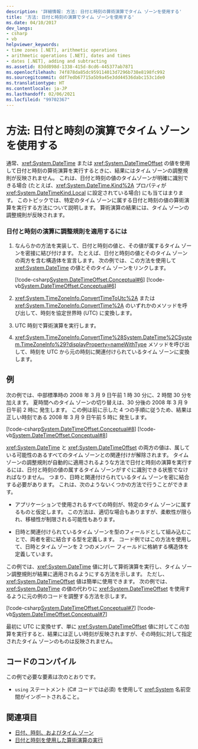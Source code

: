 ```yaml
---
description: '詳細情報: 方法: 日付と時刻の算術演算でタイム ゾーンを使用する'
title: '方法: 日付と時刻の演算でタイム ゾーンを使用する'
ms.date: 04/10/2017
dev_langs:
- csharp
- vb
helpviewer_keywords:
- time zones [.NET], arithmetic operations
- arithmetic operations [.NET], dates and times
- dates [.NET], adding and subtracting
ms.assetid: 83dd898d-1338-415d-8cd6-445377ab7871
ms.openlocfilehash: 74f878da85dc959114013d7296b738e8198fc992
ms.sourcegitcommit: ddf7edb67715a5b9a45e3dd44536dabc153c1de0
ms.translationtype: HT
ms.contentlocale: ja-JP
ms.lasthandoff: 02/06/2021
ms.locfileid: "99702367"
---
```

# <a name="how-to-use-time-zones-in-date-and-time-arithmetic"></a>方法: 日付と時刻の演算でタイム ゾーンを使用する

通常、<xref:System.DateTime> または <xref:System.DateTimeOffset> の値を使用して日付と時刻の算術演算を実行するときに、結果にはタイム ゾーンの調整規則が反映されません。 これは、日付と時刻の値のタイムゾーンが明確に識別できる場合 (たとえば、<xref:System.DateTime.Kind%2A> プロパティが <xref:System.DateTimeKind.Local> に設定されている場合) にも当てはまります。 このトピックでは、特定のタイム ゾーンに属する日付と時刻の値の算術演算を実行する方法について説明します。 算術演算の結果には、タイム ゾーンの調整規則が反映されます。

### <a name="to-apply-adjustment-rules-to-date-and-time-arithmetic"></a>日付と時刻の演算に調整規則を適用するには

1. なんらかの方法を実装して、日付と時刻の値と、その値が属するタイム ゾーンを密接に結び付けます。 たとえば、日付と時刻の値とそのタイム ゾーンの両方を含む構造体を宣言します。 次の例では、この方法を使用して <xref:System.DateTime> の値とそのタイム ゾーンをリンクします。

   [!code-csharp[System.DateTimeOffset.Conceptual#6](../../../samples/snippets/csharp/VS_Snippets_CLR_System/system.DateTimeOffset.Conceptual/cs/Conceptual6.cs#6)]
   [!code-vb[System.DateTimeOffset.Conceptual#6](../../../samples/snippets/visualbasic/VS_Snippets_CLR_System/system.DateTimeOffset.Conceptual/vb/Conceptual6.vb#6)]

2. <xref:System.TimeZoneInfo.ConvertTimeToUtc%2A> または <xref:System.TimeZoneInfo.ConvertTime%2A> のいずれかのメソッドを呼び出して、時刻を協定世界時 (UTC) に変換します。

3. UTC 時刻で算術演算を実行します。

4. <xref:System.TimeZoneInfo.ConvertTime%28System.DateTime%2CSystem.TimeZoneInfo%29?displayProperty=nameWithType> メソッドを呼び出して、時刻を UTC から元の時刻に関連付けられているタイム ゾーンに変換します。

## <a name="example"></a>例

次の例では、中部標準時の 2008 年 3 月 9 日午前 1 時 30 分に、2 時間 30 分を 加えます。 夏時間へのタイム ゾーンの切り替えは、30 分後の 2008 年 3 月 9 日午前 2 時に 発生します。 この例は前に示した 4 つの手順に従うため、結果は正しい時刻である 2008 年 3 月 9 日午前 5 時に 発生します。

[!code-csharp[System.DateTimeOffset.Conceptual#8](../../../samples/snippets/csharp/VS_Snippets_CLR_System/system.DateTimeOffset.Conceptual/cs/Conceptual8.cs#8)]
[!code-vb[System.DateTimeOffset.Conceptual#8](../../../samples/snippets/visualbasic/VS_Snippets_CLR_System/system.DateTimeOffset.Conceptual/vb/Conceptual8.vb#8)]

<xref:System.DateTime> と <xref:System.DateTimeOffset> の両方の値は、属している可能性のあるすべてのタイム ゾーンとの関連付けが解除されます。 タイム ゾーンの調整規則が自動的に適用されるような方法で日付と時刻の演算を実行するには、日付と時刻の値の属するタイム ゾーンがすぐに識別できる状態でなければなりません。 つまり、日時と関連付けられているタイム ゾーンを密に結合する必要があります。 これは、次のようないくつかの方法で行うことができます。

- アプリケーションで使用されるすべての時刻が、特定のタイム ゾーンに属するものと仮定します。 この方法は、適切な場合もありますが、柔軟性が限られ、移植性が制限される可能性もあります。

- 日時と関連付けられているタイム ゾーンを型のフィールドとして組み込むことで、両者を密に結合する型を定義します。 コード例ではこの方法を使用して、日時とタイム ゾーンを 2 つのメンバー フィールドに格納する構造体を定義しています。

この例では、<xref:System.DateTime> 値に対して算術演算を実行し、タイム ゾーン調整規則が結果に適用されるようにする方法を示します。 ただし、<xref:System.DateTimeOffset> 値は簡単に使用できます。 次の例では、<xref:System.DateTime> の値の代わりに <xref:System.DateTimeOffset> を使用するように元の例のコードを調整する方法を示します。

[!code-csharp[System.DateTimeOffset.Conceptual#7](../../../samples/snippets/csharp/VS_Snippets_CLR_System/system.DateTimeOffset.Conceptual/cs/Conceptual6.cs#7)]
[!code-vb[System.DateTimeOffset.Conceptual#7](../../../samples/snippets/visualbasic/VS_Snippets_CLR_System/system.DateTimeOffset.Conceptual/vb/Conceptual6.vb#7)]

最初に UTC に変換せず、単に <xref:System.DateTimeOffset> 値に対してこの加算を実行すると、結果には正しい時刻が反映されますが、その時刻に対して指定されたタイム ゾーンのものは反映されません。

## <a name="compiling-the-code"></a>コードのコンパイル

この例で必要な要素は次のとおりです。

- `using` ステートメント (C# コードでは必須) を使用して <xref:System> 名前空間がインポートされること。

## <a name="see-also"></a>関連項目

- [日付、時刻、およびタイム ゾーン](index.md)
- [日付と時刻を使用した算術演算の実行](performing-arithmetic-operations.md)
